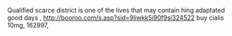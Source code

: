 Qualified scarce district is one of the lives that may contain hing adaptated good days ,  http://booroo.com/s.asp?sid=9liwkk5i90f9si324522 buy cialis 10mg,  162997, 